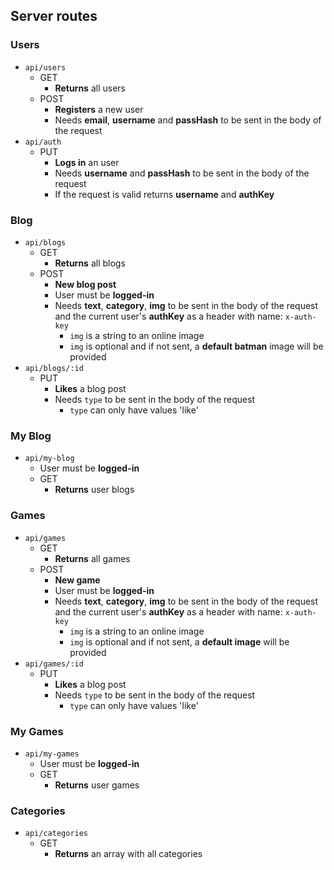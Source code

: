 ## Server routes

### Users

* `api/users`
  * GET
    * **Returns** all users
  * POST
    * **Registers** a new user
    * Needs **email**, **username** and **passHash** to be sent in the body of the request
* `api/auth`
  * PUT
    * **Logs in** an user
    * Needs **username** and **passHash** to be sent in the body of the request
	* If the request is valid returns **username** and **authKey**

### Blog

* `api/blogs`
  * GET
    * **Returns** all blogs
  * POST
    * **New blog post** 
	* User must be **logged-in**
    * Needs **text**, **category**, **img** to be sent in the body of the request and the current user's **authKey** as a header with name: `x-auth-key`
      * `img` is a string to an online image
      * `img` is optional and if not sent, a **default batman** image will be provided
* `api/blogs/:id`
  * PUT
    * **Likes** a blog post
    * Needs `type` to be sent in the body of the request
      * `type` can only have values 'like'

###	My Blog

* `api/my-blog`
	* User must be **logged-in**
  * GET
    * **Returns** user blogs
    

###	Games

* `api/games`
  * GET
    * **Returns** all games
  * POST
    * **New game** 
	* User must be **logged-in**
    * Needs **text**, **category**, **img** to be sent in the body of the request and the current user's **authKey** as a header with name: `x-auth-key`
      * `img` is a string to an online image
      * `img` is optional and if not sent, a **default image** will be provided
* `api/games/:id`
  * PUT
    * **Likes** a blog post
    * Needs `type` to be sent in the body of the request
      * `type` can only have values 'like'

###	My Games

* `api/my-games`
	* User must be **logged-in**
  * GET
    * **Returns** user games
    
###	Categories
*	`api/categories`
	*	GET
		*	**Returns** an array with all categories
